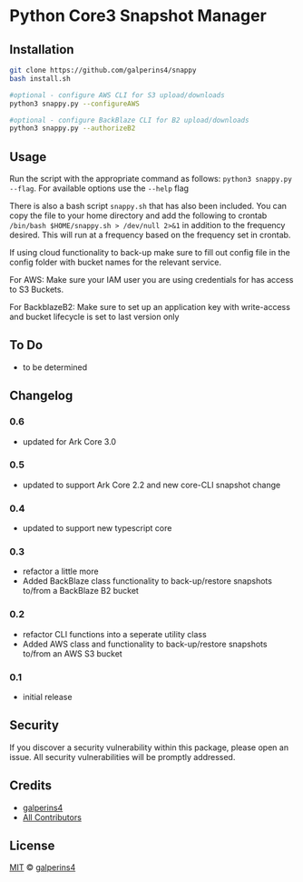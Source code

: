 # Python Core3 Snapshot Manager

## Installation

```sh
git clone https://github.com/galperins4/snappy
bash install.sh

#optional - configure AWS CLI for S3 upload/downloads
python3 snappy.py --configureAWS

#optional - configure BackBlaze CLI for B2 upload/downloads
python3 snappy.py --authorizeB2

```

## Usage
Run the script with the appropriate command as follows: `python3 snappy.py --flag`. For available options use the `--help` flag

There is also a bash script `snappy.sh` that has also been included. You can copy the file to your home directory and add the following to crontab `/bin/bash $HOME/snappy.sh > /dev/null 2>&1` in addition to the frequency desired. This will run at a frequency based on the frequency set in crontab. 

If using cloud functionality to back-up make sure to fill out config file in the config folder with bucket names for the relevant service. 

For AWS: Make sure your IAM user you are using credentials for has access to S3 Buckets. 

For BackblazeB2: Make sure to set up an application key with write-access and bucket lifecycle is set to last version only

## To Do

- to be determined

## Changelog

### 0.6
- updated for Ark Core 3.0

### 0.5
- updated to support Ark Core 2.2 and new core-CLI snapshot change

### 0.4
- updated to support new typescript core

### 0.3
- refactor a little more
- Added BackBlaze class functionality to back-up/restore snapshots to/from a BackBlaze B2 bucket

### 0.2
- refactor CLI functions into a seperate utility class
- Added AWS class and functionality to back-up/restore snapshots to/from an AWS S3 bucket

### 0.1
- initial release

## Security

If you discover a security vulnerability within this package, please open an issue. All security vulnerabilities will be promptly addressed.

## Credits

- [galperins4](https://github.com/galperins4)
- [All Contributors](../../contributors)

## License

[MIT](LICENSE) © [galperins4](https://github.com/galperins4)





